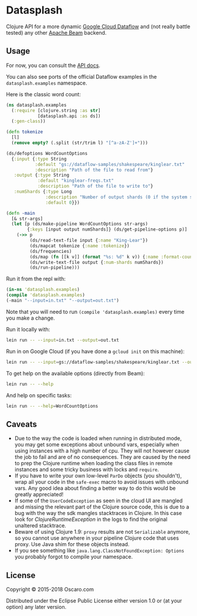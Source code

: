 # Datasplash

Clojure API for a more dynamic [Google Cloud Dataflow][gcloud] and (not really
battle tested) any other [Apache Beam][beam] backend.

[gcloud]: https://cloud.google.com/dataflow/
[beam]: https://beam.apache.org/

## Usage

For now, you can consult the [API docs](https://oscaro.github.io/datasplash/).

You can also see ports of the official Dataflow examples in the
`datasplash.examples` namespace.

Here is the classic word count:

```clojure
(ns datasplash.examples
  (:require [clojure.string :as str]
            [datasplash.api :as ds])
  (:gen-class))

(defn tokenize
  [l]
  (remove empty? (.split (str/trim l) "[^a-zA-Z']+")))

(ds/defoptions WordCountOptions
  {:input {:type String
           :default "gs://dataflow-samples/shakespeare/kinglear.txt"
           :description "Path of the file to read from"}
   :output {:type String
            :default "kinglear-freqs.txt"
            :description "Path of the file to write to"}
   :numShards {:type Long
               :description "Number of output shards (0 if the system should choose automatically)"
               :default 0}})

(defn -main
  [& str-args]
  (let [p (ds/make-pipeline WordCountOptions str-args)
        {:keys [input output numShards]} (ds/get-pipeline-options p)]
    (->> p
         (ds/read-text-file input {:name "King-Lear"})
         (ds/mapcat tokenize {:name :tokenize})
         (ds/frequencies)
         (ds/map (fn [[k v]] (format "%s: %d" k v)) {:name :format-count})
         (ds/write-text-file output {:num-shards numShards})
         (ds/run-pipeline)))
```
Run it from the repl with:
```clojure
(in-ns 'datasplash.examples)
(compile 'datasplash.examples)
(-main "--input=in.txt" "--output=out.txt")
```
Note that you will need to run `(compile 'datasplash.examples)` every time you
make a change.

Run it locally with:

```bash
lein run -- --input=in.txt --output=out.txt
```

Run in on Google Cloud (if you have done a `gcloud init` on this machine):

```bash
lein run -- --input=gs://dataflow-samples/shakespeare/kinglear.txt --output=gs://my-project-tmp/results.txt  --runner=BlockingDataflowPipelineRunner --project=my-project --stagingLocation=gs://my-project-staging
```

To get help on the available options (directly from Beam):
```bash
lein run -- --help
```

And help on specific tasks:
```bash
lein run -- --help=WordCountOptions
```

## Caveats

- Due to the way the code is loaded when running in distributed mode, you may
  get some exceptions about unbound vars, especially when using instances with
  a high number of cpu. They will not however cause the job to fail and are of
  no consequences. They are caused by the need to prep the Clojure runtime when
  loading the class files in remote instances and some tricky business with
  locks and `require`.
- If you have to write your own low-level `ParDo` objects (you shouldn't), wrap
  all your code in the `safe-exec` macro to avoid issues with unbound vars. Any
  good idea about finding a better way to do this would be greatly appreciated!
- If some of the `UserCodeException` as seen in the cloud UI are mangled and
  missing the relevant part of the Clojure source code, this is due to a bug
  with the way the sdk mangles stacktraces in Clojure. In this case look for
  _ClojureRuntimeException_ in the logs to find the original unaltered
  stacktrace.
- Beware of using Clojure 1.9: `proxy` results are not `Serializable` anymore,
  so you cannot use anywhere in your pipeline Clojure code that uses proxy. Use
  Java shim for these objects instead.
- If you see something like `java.lang.ClassNotFoundException: Options` you
  probably forgot to compile your namespace.

## License

Copyright © 2015-2018 Oscaro.com

Distributed under the Eclipse Public License either version 1.0 or (at your
option) any later version.
